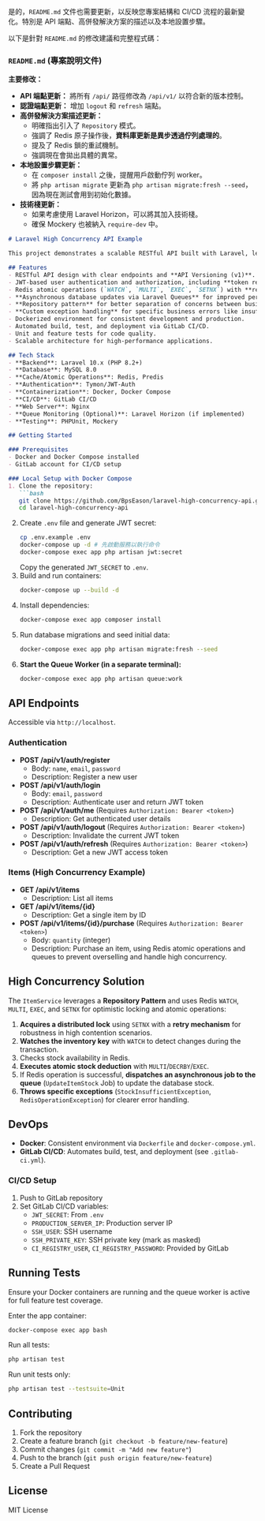 是的，`README.md` 文件也需要更新，以反映您專案結構和 CI/CD 流程的最新變化。特別是 API 端點、高併發解決方案的描述以及本地設置步驟。

以下是針對 `README.md` 的修改建議和完整程式碼：

### **`README.md` (專案說明文件)**

**主要修改：**
* **API 端點更新：** 將所有 `/api/` 路徑修改為 `/api/v1/` 以符合新的版本控制。
* **認證端點更新：** 增加 `logout` 和 `refresh` 端點。
* **高併發解決方案描述更新：**
    * 明確指出引入了 `Repository` 模式。
    * 強調了 Redis 原子操作後，**資料庫更新是異步透過佇列處理的**。
    * 提及了 Redis 鎖的重試機制。
    * 強調現在會拋出具體的異常。
* **本地設置步驟更新：**
    * 在 `composer install` 之後，提醒用戶啟動佇列 worker。
    * 將 `php artisan migrate` 更新為 `php artisan migrate:fresh --seed`，因為現在測試會用到初始化數據。
* **技術棧更新：**
    * 如果考慮使用 Laravel Horizon，可以將其加入技術棧。
    * 確保 Mockery 也被納入 `require-dev` 中。

```markdown
# Laravel High Concurrency API Example

This project demonstrates a scalable RESTful API built with Laravel, leveraging **Redis atomic operations** for handling high-concurrency scenarios (e.g., inventory management), **JWT** for secure authentication, and **Docker** with **GitLab CI/CD** for automated deployment.

## Features
- RESTful API design with clear endpoints and **API Versioning (v1)**.
- JWT-based user authentication and authorization, including **token refresh and logout**.
- Redis atomic operations (`WATCH`, `MULTI`, `EXEC`, `SETNX`) with **retry mechanisms for distributed locks** to prevent race conditions.
- **Asynchronous database updates via Laravel Queues** for improved performance under high load.
- **Repository pattern** for better separation of concerns between business logic and data access.
- **Custom exception handling** for specific business errors like insufficient stock or Redis operation failures.
- Dockerized environment for consistent development and production.
- Automated build, test, and deployment via GitLab CI/CD.
- Unit and feature tests for code quality.
- Scalable architecture for high-performance applications.

## Tech Stack
- **Backend**: Laravel 10.x (PHP 8.2+)
- **Database**: MySQL 8.0
- **Cache/Atomic Operations**: Redis, Predis
- **Authentication**: Tymon/JWT-Auth
- **Containerization**: Docker, Docker Compose
- **CI/CD**: GitLab CI/CD
- **Web Server**: Nginx
- **Queue Monitoring (Optional)**: Laravel Horizon (if implemented)
- **Testing**: PHPUnit, Mockery

## Getting Started

### Prerequisites
- Docker and Docker Compose installed
- GitLab account for CI/CD setup

### Local Setup with Docker Compose
1. Clone the repository:
   ```bash
   git clone https://github.com/BpsEason/laravel-high-concurrency-api.git
   cd laravel-high-concurrency-api
   ```
2. Create `.env` file and generate JWT secret:
   ```bash
   cp .env.example .env
   docker-compose up -d # 先啟動服務以執行命令
   docker-compose exec app php artisan jwt:secret
   ```
   Copy the generated `JWT_SECRET` to `.env`.
3. Build and run containers:
   ```bash
   docker-compose up --build -d
   ```
4. Install dependencies:
   ```bash
   docker-compose exec app composer install
   ```
5. Run database migrations and seed initial data:
   ```bash
   docker-compose exec app php artisan migrate:fresh --seed
   ```
6. **Start the Queue Worker (in a separate terminal):**
   ```bash
   docker-compose exec app php artisan queue:work
   ```

## API Endpoints
Accessible via `http://localhost`.

### Authentication
- **POST /api/v1/auth/register**
  - Body: `name`, `email`, `password`
  - Description: Register a new user
- **POST /api/v1/auth/login**
  - Body: `email`, `password`
  - Description: Authenticate user and return JWT token
- **POST /api/v1/auth/me** (Requires `Authorization: Bearer <token>`)
  - Description: Get authenticated user details
- **POST /api/v1/auth/logout** (Requires `Authorization: Bearer <token>`)
  - Description: Invalidate the current JWT token
- **POST /api/v1/auth/refresh** (Requires `Authorization: Bearer <token>`)
  - Description: Get a new JWT access token

### Items (High Concurrency Example)
- **GET /api/v1/items**
  - Description: List all items
- **GET /api/v1/items/{id}**
  - Description: Get a single item by ID
- **POST /api/v1/items/{id}/purchase** (Requires `Authorization: Bearer <token>`)
  - Body: `quantity` (integer)
  - Description: Purchase an item, using Redis atomic operations and queues to prevent overselling and handle high concurrency.

## High Concurrency Solution
The `ItemService` leverages a **Repository Pattern** and uses Redis `WATCH`, `MULTI`, `EXEC`, and `SETNX` for optimistic locking and atomic operations:
1.  **Acquires a distributed lock** using `SETNX` with a **retry mechanism** for robustness in high contention scenarios.
2.  **Watches the inventory key** with `WATCH` to detect changes during the transaction.
3.  Checks stock availability in Redis.
4.  **Executes atomic stock deduction** with `MULTI`/`DECRBY`/`EXEC`.
5.  If Redis operation is successful, **dispatches an asynchronous job to the queue** (`UpdateItemStock` Job) to update the database stock.
6.  **Throws specific exceptions** (`StockInsufficientException`, `RedisOperationException`) for clearer error handling.

## DevOps
- **Docker**: Consistent environment via `Dockerfile` and `docker-compose.yml`.
- **GitLab CI/CD**: Automates build, test, and deployment (see `.gitlab-ci.yml`).

### CI/CD Setup
1. Push to GitLab repository
2. Set GitLab CI/CD variables:
   - `JWT_SECRET`: From `.env`
   - `PRODUCTION_SERVER_IP`: Production server IP
   - `SSH_USER`: SSH username
   - `SSH_PRIVATE_KEY`: SSH private key (mark as masked)
   - `CI_REGISTRY_USER`, `CI_REGISTRY_PASSWORD`: Provided by GitLab

## Running Tests
Ensure your Docker containers are running and the queue worker is active for full feature test coverage.

Enter the app container:
```bash
docker-compose exec app bash
```
Run all tests:
```bash
php artisan test
```
Run unit tests only:
```bash
php artisan test --testsuite=Unit
```

## Contributing
1. Fork the repository
2. Create a feature branch (`git checkout -b feature/new-feature`)
3. Commit changes (`git commit -m "Add new feature"`)
4. Push to the branch (`git push origin feature/new-feature`)
5. Create a Pull Request

## License
MIT License
```